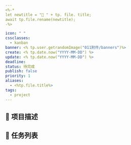 ```yaml
---
<%-* 
let newtitle = "📌 " + tp. file. title;
await tp.file.rename(newtitle);
-%>

icon: " "
cssclasses:
  - kanban
banner: <% tp.user.getrandomImage("011附件/banners")%>
create: <% tp.date.now("YYYY-MM-DD") %>
update: <% tp.date.now("YYYY-MM-DD") %>
deadline: 
status: 待完成
publish: false
priority: 1
aliases:
  - <%tp.file.title%>
tags:
  - project
---
```


## 📄 项目描述



## 📅 任务列表




